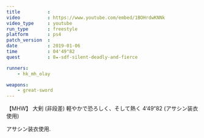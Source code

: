 ```yaml
---
title          :
video          : https://www.youtube.com/embed/1BOHrdwKNNk
video_type     : youtube
run_type       : freestyle
platform       : ps4
patch_version  :
date           : 2019-01-06
time           : 04'49"82
quest          : 8★-sdf-silent-deadly-and-fierce

runners:
    - hk_mh_olay

weapons:
    - great-sword
---
```

【MHW】 大剣 (非段差)   軽やかで恐ろしく、そして熱く 4‘49“82 (アサシン装衣使用)

アサシン装衣使用.
